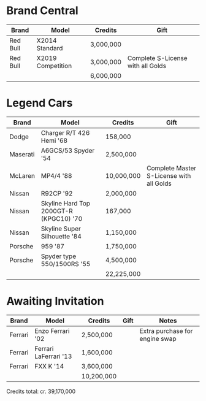 # Brand Central

| Brand  | Model | Credits | Gift |
| ------------- | ------------- | ------------- | ------------- |
| Red Bull | X2014 Standard | 3,000,000 | |
| Red Bull | X2019 Competition | 3,000,000 | Complete S-License with all Golds |
| | | 6,000,000 | |

# Legend Cars

| Brand  | Model | Credits | Gift |
| ------------- | ------------- | ------------- | ------------- |
| Dodge | Charger R/T 426 Hemi '68 | 158,000 | |
| Maserati | A6GCS/53 Spyder '54 | 2,500,000 | |
| McLaren | MP4/4 '88 | 10,000,000 | Complete Master S-License with all Golds |
| Nissan | R92CP '92 | 2,000,000 | |
| Nissan | Skyline Hard Top 2000GT-R (KPGC10) '70 | 167,000 | |
| Nissan | Skyline Super Silhouette '84 | 1,150,000 | |
| Porsche | 959 '87 | 1,750,000 | |
| Porsche | Spyder type 550/1500RS '55 | 4,500,000 | |
| | | 22,225,000 | |

# Awaiting Invitation

| Brand  | Model | Credits | Gift | Notes |
| ------------- | ------------- | ------------- | ------------- | ------------- |
| Ferrari | Enzo Ferrari '02 | 2,500,000 | | Extra purchase for engine swap |
| Ferrari | Ferrari LaFerrari '13 | 1,600,000 | | |
| Ferrari | FXX K '14 | 3,600,000 | | |
| | | 10,200,000 | | |

Credits total: cr. 39,170,000
